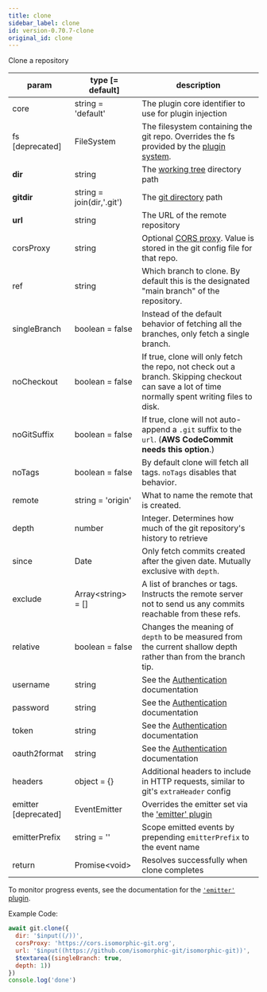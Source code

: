 ```yaml
---
title: clone
sidebar_label: clone
id: version-0.70.7-clone
original_id: clone
---
```


Clone a repository

| param                | type [= default]          | description                                                                                                                                     |
| -------------------- | ------------------------- | ----------------------------------------------------------------------------------------------------------------------------------------------- |
| core                 | string = 'default'        | The plugin core identifier to use for plugin injection                                                                                          |
| fs [deprecated]      | FileSystem                | The filesystem containing the git repo. Overrides the fs provided by the [plugin system](./plugin_fs.md).                                       |
| **dir**              | string                    | The [working tree](dir-vs-gitdir.md) directory path                                                                                             |
| **gitdir**           | string = join(dir,'.git') | The [git directory](dir-vs-gitdir.md) path                                                                                                      |
| **url**              | string                    | The URL of the remote repository                                                                                                                |
| corsProxy            | string                    | Optional [CORS proxy](https://www.npmjs.com/%40isomorphic-git/cors-proxy). Value is stored in the git config file for that repo.                |
| ref                  | string                    | Which branch to clone. By default this is the designated "main branch" of the repository.                                                       |
| singleBranch         | boolean = false           | Instead of the default behavior of fetching all the branches, only fetch a single branch.                                                       |
| noCheckout           | boolean = false           | If true, clone will only fetch the repo, not check out a branch. Skipping checkout can save a lot of time normally spent writing files to disk. |
| noGitSuffix          | boolean = false           | If true, clone will not auto-append a `.git` suffix to the `url`. (**AWS CodeCommit needs this option**.)                                       |
| noTags               | boolean = false           | By default clone will fetch all tags. `noTags` disables that behavior.                                                                          |
| remote               | string = 'origin'         | What to name the remote that is created.                                                                                                        |
| depth                | number                    | Integer. Determines how much of the git repository's history to retrieve                                                                        |
| since                | Date                      | Only fetch commits created after the given date. Mutually exclusive with `depth`.                                                               |
| exclude              | Array\<string\> = []      | A list of branches or tags. Instructs the remote server not to send us any commits reachable from these refs.                                   |
| relative             | boolean = false           | Changes the meaning of `depth` to be measured from the current shallow depth rather than from the branch tip.                                   |
| username             | string                    | See the [Authentication](./authentication.html) documentation                                                                                   |
| password             | string                    | See the [Authentication](./authentication.html) documentation                                                                                   |
| token                | string                    | See the [Authentication](./authentication.html) documentation                                                                                   |
| oauth2format         | string                    | See the [Authentication](./authentication.html) documentation                                                                                   |
| headers              | object = {}               | Additional headers to include in HTTP requests, similar to git's `extraHeader` config                                                           |
| emitter [deprecated] | EventEmitter              | Overrides the emitter set via the ['emitter' plugin](./plugin_emitter.md)                                                                       |
| emitterPrefix        | string = ''               | Scope emitted events by prepending `emitterPrefix` to the event name                                                                            |
| return               | Promise\<void\>           | Resolves successfully when clone completes                                                                                                      |

To monitor progress events, see the documentation for the [`'emitter'` plugin](./plugin_emitter.md).

Example Code:

```js live
await git.clone({
  dir: '$input((/))',
  corsProxy: 'https://cors.isomorphic-git.org',
  url: '$input((https://github.com/isomorphic-git/isomorphic-git))',
  $textarea((singleBranch: true,
  depth: 1))
})
console.log('done')
```

<script>
(function rewriteEditLink() {
  const el = document.querySelector('a.edit-page-link.button');
  if (el) {
    el.href = 'https://github.com/isomorphic-git/isomorphic-git/edit/master/src/commands/clone.js';
  }
})();
</script>